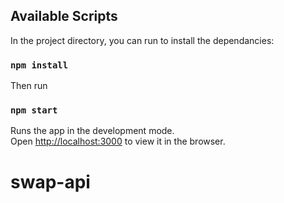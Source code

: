 ## Available Scripts

In the project directory, you can run to install the dependancies:

### `npm install`

Then run

### `npm start`

Runs the app in the development mode.<br />
Open [http://localhost:3000](http://localhost:3000) to view it in the browser.


# swap-api

